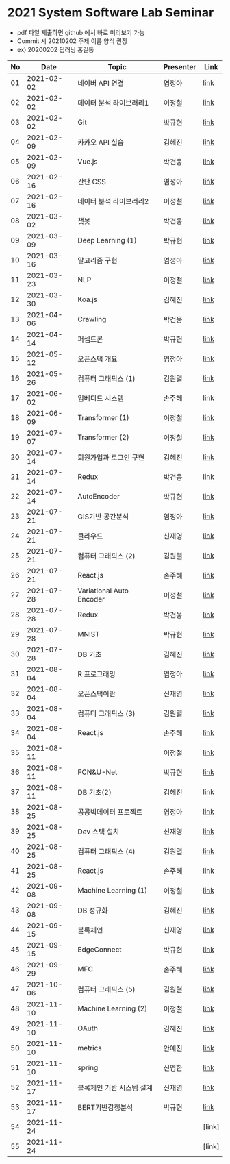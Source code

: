 # 2021 System Software Lab Seminar
- pdf 파일 제출하면 github 에서 바로 미리보기 가능
- Commit 시 20210202 주제 이름 양식 권장
- ex) 20200202 딥러닝 홍길동

| No |Date|               Topic               |  Presenter  |    Link   |
|----|----------------|------------------------------------|-------------|-----------|
| 01 |2021-02-02|네이버 API 연결|염정아|[link](https://github.com/KITSSL/2021_SEMINA/blob/main/2%EC%9B%94/20200202%20%EB%84%A4%EC%9D%B4%EB%B2%84%20API.pptx)|
| 02 |2021-02-02|데이터 분석 라이브러리1|이정철|[link](https://github.com/KITSSL/2021_SEMINA/blob/main/2%EC%9B%94/%EB%8D%B0%EC%9D%B4%ED%84%B0%EB%B6%84%EC%84%9D%20%EB%9D%BC%EC%9D%B4%EB%B8%8C%EB%9F%AC%EB%A6%AC.pptx)|
| 03 |2021-02-02|Git|박규현|[link](https://github.com/KITSSL/2021_SEMINA/blob/main/2%EC%9B%94/3%EB%B2%88%EC%A7%B8.pptx)|
| 04 |2021-02-09|카카오 API 실습|김혜진|[link](https://github.com/KITSSL/2021_SEMINA/blob/main/2%EC%9B%94/210209_%EC%B9%B4%EC%B9%B4%EC%98%A4%20API%20%EC%8B%A4%EC%8A%B5.pptx)|
| 05 |2021-02-09|Vue.js|박건웅|[link](https://github.com/KITSSL/2021_SEMINA/blob/main/2%EC%9B%94/%EC%84%B8%EB%AF%B8%EB%82%984.pptx)|
| 06 |2021-02-16|간단 CSS|염정아|[link](https://github.com/KITSSL/2021_SEMINA/blob/main/2%EC%9B%94/20210216%20%EA%B0%84%EB%8B%A8CSS.pptx)|
| 07 |2021-02-16|데이터 분석 라이브러리2|이정철|[link](https://github.com/KITSSL/2021_SEMINA/blob/main/2%EC%9B%94/%EB%8D%B0%EC%9D%B4%ED%84%B0%EB%B6%84%EC%84%9D%20%EB%9D%BC%EC%9D%B4%EB%B8%8C%EB%9F%AC%EB%A6%AC2.pptx)|
| 08 |2021-03-02|챗봇|박건웅|[link](https://github.com/KITSSL/2021_SEMINA/blob/main/3%EC%9B%94/%EC%84%B8%EB%AF%B8%EB%82%985.pptx)|
| 09 |2021-03-09|Deep Learning (1)|박규현|[link](https://github.com/KITSSL/2021_SEMINA/blob/main/3%EC%9B%94/20190431%20deeplearning(1).7z)|
| 10 |2021-03-16|알고리즘 구현|염정아|[link](https://github.com/KITSSL/2021_SEMINA/blob/main/3%EC%9B%94/20210316%20%EC%95%8C%EA%B3%A0%EB%A6%AC%EC%A6%98%EA%B5%AC%ED%98%84.pptx)|
| 11 |2021-03-23|NLP|이정철|[link](https://github.com/KITSSL/2021_SEMINA/blob/main/4%EC%9B%94/%EC%9E%90%EC%97%B0%EC%96%B4%EC%B2%98%EB%A6%AC.pptx)|
| 12 |2021-03-30|Koa.js|김혜진|[link](https://github.com/KITSSL/2021_SEMINA/blob/main/3%EC%9B%94/210330_Koa.pptx)|
| 13 |2021-04-06|Crawling|박건웅|[link](https://github.com/KITSSL/2021_SEMINA/blob/main/4%EC%9B%94/%EC%84%B8%EB%AF%B8%EB%82%986.pptx)|
| 14 |2021-04-14|퍼셉트론|박규현|[link](https://github.com/KITSSL/2021_SEMINA/blob/main/4%EC%9B%94/5%EB%B2%88%EC%A7%B8.pdf)|
| 15 |2021-05-12|오픈스택 개요|염정아|[link](https://github.com/KITSSL/2021_SEMINA/blob/main/5%EC%9B%94/20210512%20%EC%98%A4%ED%94%88%EC%8A%A4%ED%83%9D%EA%B0%9C%EC%9A%94.pptx)|
| 16 |2021-05-26|컴퓨터 그래픽스 (1)|김원렬|[link](https://github.com/KITSSL/2021_SEMINA/blob/main/5%EC%9B%94/%EC%BB%B4%ED%93%A8%ED%84%B0-%EA%B7%B8%EB%9E%98%ED%94%BD%EC%8A%A4-1%EB%B2%88%EC%A7%B8.pptx)|
| 17 |2021-06-02|임베디드 시스템|손주혜|[link](https://github.com/KITSSL/2021_SEMINA/blob/main/6%EC%9B%94/20210602%EC%84%B8%EB%AF%B8%EB%82%98%EC%9E%84%EB%B2%A0%EB%94%94%EB%93%9C%EC%8B%9C%EC%8A%A4%ED%85%9C.pdf)|
| 18 |2021-06-09|Transformer (1)|이정철|[link](https://github.com/KITSSL/2021_SEMINA/blob/main/6%EC%9B%94/20210609%EC%84%B8%EB%AF%B8%EB%82%98Transformer.pptx)|
| 19 |2021-07-07|Transformer (2)|이정철|[link](https://github.com/KITSSL/2021_SEMINA/blob/main/7%EC%9B%94/20210707%EC%84%B8%EB%AF%B8%EB%82%98Transformer.pptx)|
| 20 |2021-07-14|회원가입과 로그인 구현|김혜진|[link](https://github.com/KITSSL/2021_SEMINA/blob/main/7%EC%9B%94/210714_%ED%9A%8C%EC%9B%90%EA%B0%80%EC%9E%85%EA%B3%BC%20%EB%A1%9C%EA%B7%B8%EC%9D%B8%20%EA%B5%AC%ED%98%84.pptx)|
| 21 |2021-07-14|Redux|박건웅|[link](https://github.com/KITSSL/2021_SEMINA/blob/main/7%EC%9B%94/%EC%84%B8%EB%AF%B8%EB%82%987.pptx)|
| 22 |2021-07-14|AutoEncoder|박규현|[link](https://github.com/KITSSL/2021_SEMINA/blob/main/7%EC%9B%94/autoEncoder.ipynb)|
| 23 |2021-07-21|GIS기반 공간분석|염정아|[link](https://github.com/KITSSL/2021_SEMINA/blob/main/7%EC%9B%94/20210721%20GIS%EA%B8%B0%EB%B0%98%20%EA%B3%B5%EA%B0%84%EB%B6%84%EC%84%9D.pptx)|
| 24 |2021-07-21|클라우드|신재영|[link](https://github.com/KITSSL/2021_SEMINA/blob/main/7%EC%9B%94/01%20%EC%9D%B8%ED%94%84%EB%9D%BC%20%ED%99%98%EA%B2%BD%20%EB%B3%80%ED%99%94%EC%9D%98%20%EC%8B%9C%EC%9E%91%2C%20%ED%81%B4%EB%9D%BC%EC%9A%B0%EB%93%9C_V1.0_%EC%8B%A0%EC%9E%AC%EC%98%81.pptx)|
| 25 |2021-07-21|컴퓨터 그래픽스 (2)|김원렬|[link](https://github.com/KITSSL/2021_SEMINA/blob/main/7%EC%9B%94/20200252%20computer%20graphics_2%20%EA%B9%80%EC%9B%90%EB%A0%AC.pptx)|
| 26 |2021-07-21|React.js|손주혜|[link](https://github.com/KITSSL/2021_SEMINA/commit/5a9eda55b2c5310f8c1df0ca0d22a541a7967814)|
| 27 |2021-07-28| Variational Auto Encoder |이정철|[link](https://github.com/KITSSL/2021_SEMINA/commit/6d4963b59f995b953807438a9be6c88a2408b67c)|
| 28 |2021-07-28|Redux|박건웅|[link](https://github.com/KITSSL/2021_SEMINA/blob/main/7%EC%9B%94/%EC%84%B8%EB%AF%B8%EB%82%987.pptx)|
| 29 |2021-07-28|MNIST|박규현|[link](https://github.com/KITSSL/2021_SEMINA/commit/5787edb59413372d41fcd154a849e1a7c2019e53)|
| 30 |2021-07-28|DB 기초|김혜진|[link](https://github.com/KITSSL/2021_SEMINA/blob/main/7%EC%9B%94/210728_DB%EA%B8%B0%EC%B4%88.pptx)|
| 31 |2021-08-04|R 프로그래밍|염정아|[link](https://github.com/KITSSL/2021_SEMINA/blob/main/8%EC%9B%94/20210803%20R%ED%94%84%EB%A1%9C%EA%B7%B8%EB%9E%98%EB%B0%8D.pptx)|
| 32 |2021-08-04|오픈스택이란|신재영|[link](https://github.com/KITSSL/2021_SEMINA/blob/main/8%EC%9B%94/02%20%EC%98%A4%ED%94%88%EC%8A%A4%ED%83%9D%EC%9D%B4%EB%9E%80_%EC%8B%A0%EC%9E%AC%EC%98%81_V1.0.pptx)|
| 33 |2021-08-04|컴퓨터 그래픽스 (3)|김원렬|[link](https://github.com/KITSSL/2021_SEMINA/blob/main/8%EC%9B%94/20200252%20computer%20graphics_3%20%EA%B9%80%EC%9B%90%EB%A0%AC.pptx.pptx)|
| 34 |2021-08-04|React.js|손주혜|[link](https://github.com/KITSSL/2021_SEMINA/commit/441bcb44874272ec644b85351c13c496c8c657f9)|
| 35 |2021-08-11||이정철|[link]()|
| 36 |2021-08-11|FCN&U-Net|박규현|[link](https://github.com/KITSSL/2021_SEMINA/tree/main/8%EC%9B%94)|
| 37 |2021-08-11|DB 기초(2)|김혜진|[link](https://github.com/KITSSL/2021_SEMINA/blob/main/8%EC%9B%94/210811_DB%EA%B8%B0%EC%B4%882.pptx)|
| 38 |2021-08-25|공공빅데이터 프로젝트|염정아|[link](https://github.com/KITSSL/2021_SEMINA/blob/main/8%EC%9B%94/20210825%20%EA%B3%B5%EA%B3%B5%EB%B9%85%EB%8D%B0%EC%9D%B4%ED%84%B0%20%ED%94%84%EB%A1%9C%EC%A0%9D%ED%8A%B8_.pptx)|
| 39 |2021-08-25|Dev 스택 설치|신재영|[link](https://github.com/KITSSL/2021_SEMINA/blob/main/8%EC%9B%94/03.%20devstack%20%EC%84%A4%EC%B9%98V1.0.pptx)|
| 40 |2021-08-25|컴퓨터 그래픽스 (4)|김원렬|[link](https://github.com/KITSSL/2021_SEMINA/blob/main/8%EC%9B%94/20200252%20computer%20graphics_4%20%EA%B9%80%EC%9B%90%EB%A0%AC.pptx.pptx)|
| 41 |2021-08-25|React.js|손주혜|[link](https://github.com/KITSSL/2021_SEMINA/commit/452649d8dd8accb2265169cba15153d545533c9d)|
| 42 |2021-09-08|Machine Learning (1)|이정철|[link](https://github.com/KITSSL/2021_SEMINA/blob/main/9%EC%9B%94/Machine%20Learning%20(1).pptx)|
| 43 |2021-09-08|DB 정규화|김혜진|[link](https://github.com/KITSSL/2021_SEMINA/blob/main/9%EC%9B%94/210908_DB%20%EC%A0%95%EA%B7%9C%ED%99%94.pptx)|
| 44 |2021-09-15|블록체인|신재영|[link](https://github.com/KITSSL/2021_SEMINA/blob/main/9%EC%9B%94/01.%20%EB%B8%94%EB%A1%9D%EC%B2%B4%EC%9D%B8V1.0.pptx)|
| 45 |2021-09-15|EdgeConnect|박규현|[link](https://github.com/KITSSL/2021_SEMINA/blob/main/9%EC%9B%94/EdgeConnect.pdf)|
| 46 |2021-09-29|MFC|손주혜|[link](https://github.com/KITSSL/2021_SEMINA/commit/649ec9b383c2dc3812a275ce3250d38244c319f9#diff-baf37de99bc229881060f52dc480a93837daa9183b0a895a4825262461b8868f)|
| 47 |2021-10-06|컴퓨터 그래픽스 (5)|김원렬|[link](https://github.com/KITSSL/2021_SEMINA/blob/main/10%EC%9B%94/20211006%20computer%20graphics%205%20%EA%B9%80%EC%9B%90%EB%A0%AC.pptx)|
| 48 |2021-11-10|Machine Learning (2)|이정철|[link](https://github.com/KITSSL/2021_SEMINA/blob/main/11%EC%9B%94/Machine%20Learning%20(2).pptx)|
| 49 |2021-11-10|OAuth|김혜진|[link](https://github.com/KITSSL/2021_SEMINA/blob/main/11%EC%9B%94/211110_OAuth.pptx)|
| 50 |2021-11-10|metrics|안예진|[link](https://github.com/KITSSL/2021_SEMINA/blob/main/11%EC%9B%94/20211110%20metrics%20%EC%95%88%EC%98%88%EC%A7%84.pdf)|
| 51 |2021-11-10|spring|신영한|[link](https://github.com/KITSSL/2021_SEMINA/blob/main/11%EC%9B%94/20211110%20Spring%20%EC%8B%A0%EC%98%81%ED%95%9C.pptx)|
| 52 |2021-11-17|블록체인 기반 시스템 설계|신재영|[link](https://github.com/KITSSL/2021_SEMINA/blob/main/11%EC%9B%94/02.%20%EB%94%A5%EB%9F%AC%EB%8B%9D%20%ED%98%95%EC%83%81%EA%B4%80%EB%A6%AC%EB%A5%BC%20%EC%9C%84%ED%95%9C%20%EB%B8%94%EB%A1%9D%EC%B2%B4%EC%9D%B8%20%EA%B8%B0%EB%B0%98%20%EC%8B%9C%EC%8A%A4%ED%85%9C%20%EC%84%A4%EA%B3%84V1.0.pptx)|
| 53 |2021-11-17|BERT기반감정분석|박규현|[link](https://github.com/KITSSL/2021_SEMINA/blob/main/11%EC%9B%94/20211117%20BERT%20%EB%B0%95%EA%B7%9C%ED%98%84.pdf)|
| 54 |2021-11-24|||[link]|
| 55 |2021-11-24|||[link]|
